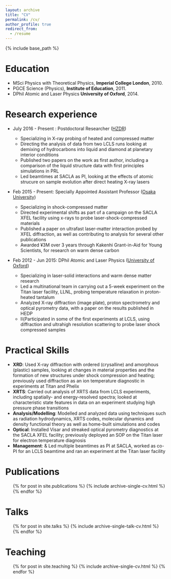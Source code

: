```yaml
---
layout: archive
title: "CV"
permalink: /cv/
author_profile: true
redirect_from:
  - /resume
---
```


{% include base_path %}

Education
======
* MSci <span>Physics with Theoretical Physics</span>, **Imperial College London**, 2010.
* PGCE <span>Science (Physics)</span>, **Institute of Education**, 2011.
* DPhil <span> Atomic and Laser Physics </span> **University of Oxford**, 2014.

Research experience
======
* July 2016 - Present : Postdoctoral Researcher ([HZDR]( https://www.hzdr.de/db/Cms?pNid=0 ))
	* Specializing in X-ray probing of heated and compressed matter
	* Directing the analysis of data from two LCLS runs looking at demixing of hydrocarbons into liquid and diamond at planetary interior conditions
	* Published two papers on the work as first author, including a comparison of the liquid structure data with first principles simulations in PRL
	* Led beamtimes at SACLA as PI, looking at the effects of atomic strucure on sample evolution after direct heating X-ray lasers
	
* Feb 2015 - Present: Specially Appointed Assistant Professor ([Osaka University]( https://www.osaka-u.ac.jp/en ))
	* Specializing in shock-compressed matter
	* Directed experimental shifts as part of a campaign on the SACLA XFEL facility using x-rays to probe laser-shock-compressed materials
	* Published a paper on ultrafast laser-matter interaction probed by XFEL diffraction, as well as contributing to analysis for several other publications
	* Awarded  ¥3M over 3 years through Kakenhi Grant-in-Aid for Young Scientists, for research on warm dense carbon

* Feb 2012 - Jun 2015: DPhil Atomic and Laser Physics ([University of Oxford]( http://www.ox.ac.uk/ ))
	* Specializing in laser-solid interactions and warm dense matter research
	* Led a multinational team in carrying out a 5-week experiment on the Titan laser facility, LLNL, probing temperature relaxation in proton-heated tantalum
	* Analyzed X-ray diffraction (image plate), proton spectrometry and optical pyrometry data, with a paper on the results published in HEDP 
	* ll{Participated in some of the first experiments at LCLS, using diffraction and ultrahigh resolution scattering to probe laser shock compressed samples
  
Practical Skills
======

* **XRD**: Used X-ray diffraction with ordered (crysalline) and amorphous (plastic) samples, looking at changes in material properties and the formation of new structures under shock compression and heating; previously used diffraction as an ion temperature diagnostic in experiments at Titan and Phelix
* **XRTS**: Carried out analysis of XRTS data from LCLS experiments, including spatially- and energy-resolved spectra; looked at characteristic state features in data on an experiment studying high pressure phase transitions
* **Analysis/Modelling**: Modelled and analyzed data using techniques such as radiation hydrodynamics, XRTS codes, molecular dynamics and density functional theory as well as home-built simulations and codes
* **Optical**: Installed Visar and streaked optical pyrometry diagnostics at the SACLA XFEL facility; previously deployed an SOP on the Titan laser for electron temperature diagnosis
* **Management**: & Led multiple beamtimes as PI at SACLA, worked as co-PI for an LCLS beamtime and ran an experiment at the Titan laser facility 

Publications
======
  <ul>{% for post in site.publications %}
    {% include archive-single-cv.html %}
  {% endfor %}</ul>
  
Talks
======
  <ul>{% for post in site.talks %}
    {% include archive-single-talk-cv.html %}
  {% endfor %}</ul>
  
Teaching
======
  <ul>{% for post in site.teaching %}
    {% include archive-single-cv.html %}
  {% endfor %}</ul>
  

